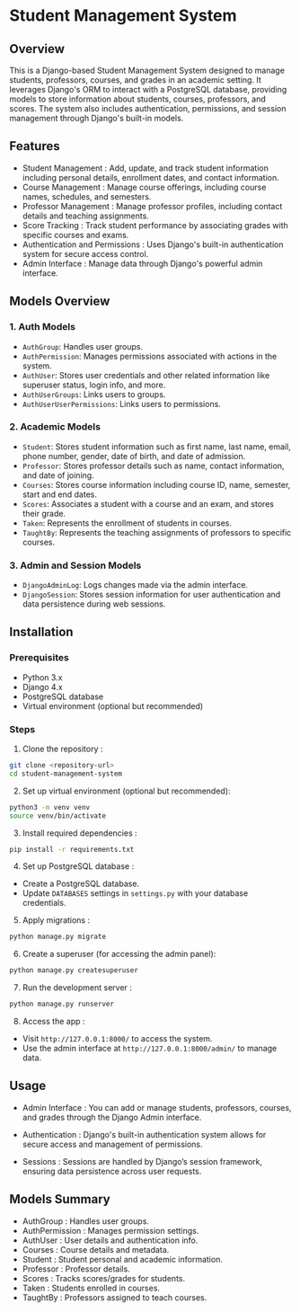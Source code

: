 # Student Management System

## Overview
This is a  Django-based Student Management System  designed to manage students, professors, courses, and grades in an academic setting. It leverages Django's ORM to interact with a PostgreSQL database, providing models to store information about students, courses, professors, and scores. The system also includes authentication, permissions, and session management through Django's built-in models.

## Features
-  Student Management : Add, update, and track student information including personal details, enrollment dates, and contact information.
-  Course Management : Manage course offerings, including course names, schedules, and semesters.
-  Professor Management : Manage professor profiles, including contact details and teaching assignments.
-  Score Tracking : Track student performance by associating grades with specific courses and exams.
-  Authentication and Permissions : Uses Django's built-in authentication system for secure access control.
-  Admin Interface : Manage data through Django's powerful admin interface.

## Models Overview

### 1.  Auth Models 
- `AuthGroup`: Handles user groups.
- `AuthPermission`: Manages permissions associated with actions in the system.
- `AuthUser`: Stores user credentials and other related information like superuser status, login info, and more.
- `AuthUserGroups`: Links users to groups.
- `AuthUserUserPermissions`: Links users to permissions.

### 2.  Academic Models 
- `Student`: Stores student information such as first name, last name, email, phone number, gender, date of birth, and date of admission.
- `Professor`: Stores professor details such as name, contact information, and date of joining.
- `Courses`: Stores course information including course ID, name, semester, start and end dates.
- `Scores`: Associates a student with a course and an exam, and stores their grade.
- `Taken`: Represents the enrollment of students in courses.
- `TaughtBy`: Represents the teaching assignments of professors to specific courses.

### 3.  Admin and Session Models 
- `DjangoAdminLog`: Logs changes made via the admin interface.
- `DjangoSession`: Stores session information for user authentication and data persistence during web sessions.

## Installation

### Prerequisites
- Python 3.x
- Django 4.x
- PostgreSQL database
- Virtual environment (optional but recommended)

### Steps
1.  Clone the repository :
   ```bash
   git clone <repository-url>
   cd student-management-system
   ```

2.  Set up virtual environment  (optional but recommended):
   ```bash
   python3 -m venv venv
   source venv/bin/activate
   ```

3.  Install required dependencies :
   ```bash
   pip install -r requirements.txt
   ```

4.  Set up PostgreSQL database :
   - Create a PostgreSQL database.
   - Update `DATABASES` settings in `settings.py` with your database credentials.

5.  Apply migrations :
   ```bash
   python manage.py migrate
   ```

6.  Create a superuser  (for accessing the admin panel):
   ```bash
   python manage.py createsuperuser
   ```

7.  Run the development server :
   ```bash
   python manage.py runserver
   ```

8.  Access the app :
   - Visit `http://127.0.0.1:8000/` to access the system.
   - Use the admin interface at `http://127.0.0.1:8000/admin/` to manage data.

## Usage

-  Admin Interface : 
   You can add or manage students, professors, courses, and grades through the Django Admin interface.
   
-  Authentication : 
   Django's built-in authentication system allows for secure access and management of permissions.

-  Sessions : 
   Sessions are handled by Django’s session framework, ensuring data persistence across user requests.

## Models Summary
-  AuthGroup : Handles user groups.
-  AuthPermission : Manages permission settings.
-  AuthUser : User details and authentication info.
-  Courses : Course details and metadata.
-  Student : Student personal and academic information.
-  Professor : Professor details.
-  Scores : Tracks scores/grades for students.
-  Taken : Students enrolled in courses.
-  TaughtBy : Professors assigned to teach courses.

